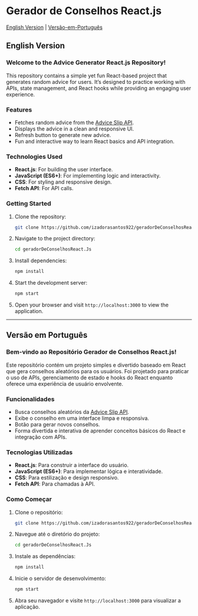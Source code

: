 # Gerador de Conselhos React.js

[English Version](#english-version) |  [Versão-em-Português](#vers%C3%A3o-em-portugu%C3%AAs)

## English Version

### Welcome to the Advice Generator React.js Repository!

This repository contains a simple yet fun React-based project that generates random advice for users. It’s designed to practice working with APIs, state management, and React hooks while providing an engaging user experience.

### Features
- Fetches random advice from the [Advice Slip API](https://api.adviceslip.com/).
- Displays the advice in a clean and responsive UI.
- Refresh button to generate new advice.
- Fun and interactive way to learn React basics and API integration.

### Technologies Used
- **React.js**: For building the user interface.
- **JavaScript (ES6+)**: For implementing logic and interactivity.
- **CSS**: For styling and responsive design.
- **Fetch API**: For API calls.

### Getting Started

1. Clone the repository:
   ```bash
   git clone https://github.com/izadorasantos922/geradorDeConselhosReact.Js.git
   ```
2. Navigate to the project directory:
   ```bash
   cd geradorDeConselhosReact.Js
   ```
3. Install dependencies:
   ```bash
   npm install
   ```
4. Start the development server:
   ```bash
   npm start
   ```
5. Open your browser and visit `http://localhost:3000` to view the application.

---
## Versão em Português

### Bem-vindo ao Repositório Gerador de Conselhos React.js!

Este repositório contém um projeto simples e divertido baseado em React que gera conselhos aleatórios para os usuários. Foi projetado para praticar o uso de APIs, gerenciamento de estado e hooks do React enquanto oferece uma experiência de usuário envolvente.

### Funcionalidades
- Busca conselhos aleatórios da [Advice Slip API](https://api.adviceslip.com/).
- Exibe o conselho em uma interface limpa e responsiva.
- Botão para gerar novos conselhos.
- Forma divertida e interativa de aprender conceitos básicos do React e integração com APIs.

### Tecnologias Utilizadas
- **React.js**: Para construir a interface do usuário.
- **JavaScript (ES6+)**: Para implementar lógica e interatividade.
- **CSS**: Para estilização e design responsivo.
- **Fetch API**: Para chamadas à API.

### Como Começar

1. Clone o repositório:
   ```bash
   git clone https://github.com/izadorasantos922/geradorDeConselhosReact.Js.git
   ```
2. Navegue até o diretório do projeto:
   ```bash
   cd geradorDeConselhosReact.Js
   ```
3. Instale as dependências:
   ```bash
   npm install
   ```
4. Inicie o servidor de desenvolvimento:
   ```bash
   npm start
   ```
5. Abra seu navegador e visite `http://localhost:3000` para visualizar a aplicação.
